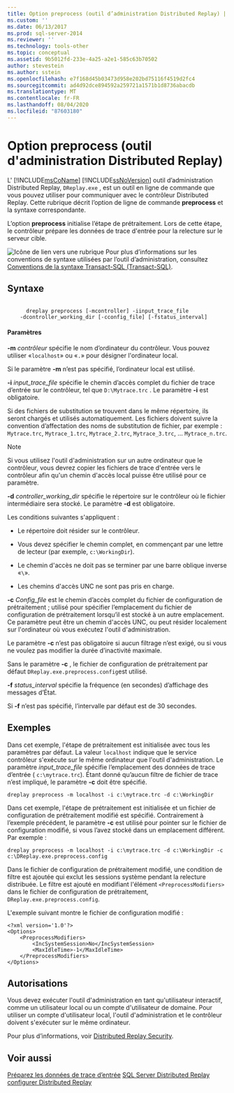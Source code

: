 ```yaml
---
title: Option preprocess (outil d’administration Distributed Replay) | Microsoft Docs
ms.custom: ''
ms.date: 06/13/2017
ms.prod: sql-server-2014
ms.reviewer: ''
ms.technology: tools-other
ms.topic: conceptual
ms.assetid: 9b5012fd-233e-4a25-a2e1-585c63b70502
author: stevestein
ms.author: sstein
ms.openlocfilehash: e7f168d45b03473d958e202bd75116f4519d2fc4
ms.sourcegitcommit: ad4d92dce894592a259721a1571b1d8736abacdb
ms.translationtype: MT
ms.contentlocale: fr-FR
ms.lasthandoff: 08/04/2020
ms.locfileid: "87603180"
---
```

# <a name="preprocess-option-distributed-replay-administration-tool"></a>Option preprocess (outil d'administration Distributed Replay)
  L' [!INCLUDE[msCoName](../../includes/msconame-md.md)] [!INCLUDE[ssNoVersion](../../includes/ssnoversion-md.md)] outil d’administration Distributed Replay, `DReplay.exe` , est un outil en ligne de commande que vous pouvez utiliser pour communiquer avec le contrôleur Distributed Replay. Cette rubrique décrit l’option de ligne de commande **preprocess** et la syntaxe correspondante.

 L’option **preprocess** initialise l’étape de prétraitement. Lors de cette étape, le contrôleur prépare les données de trace d'entrée pour la relecture sur le serveur cible.

 ![Icône de lien vers une rubrique](../../database-engine/media/topic-link.gif "Icône du lien de rubrique") Pour plus d’informations sur les conventions de syntaxe utilisées par l’outil d’administration, consultez [Conventions de la syntaxe Transact-SQL &#40;Transact-SQL&#41;](/sql/t-sql/language-elements/transact-sql-syntax-conventions-transact-sql).

## <a name="syntax"></a>Syntaxe

```

      dreplay preprocess [-mcontroller] -iinput_trace_file
    -dcontroller_working_dir [-cconfig_file] [-fstatus_interval]
```

#### <a name="parameters"></a>Paramètres
 **-m** *contrôleur* spécifie le nom d’ordinateur du contrôleur. Vous pouvez utiliser «`localhost`» ou «`.`» pour désigner l'ordinateur local.

 Si le paramètre **-m** n’est pas spécifié, l’ordinateur local est utilisé.

 **-i** *input_trace_file* spécifie le chemin d’accès complet du fichier de trace d’entrée sur le contrôleur, tel que `D:\Mytrace.trc` . Le paramètre **-i** est obligatoire.

 Si des fichiers de substitution se trouvent dans le même répertoire, ils seront chargés et utilisés automatiquement. Les fichiers doivent suivre la convention d’affectation des noms de substitution de fichier, par exemple : `Mytrace.trc`, `Mytrace_1.trc`, `Mytrace_2.trc`, `Mytrace_3.trc`, ... `Mytrace_n.trc`.

> [!NOTE]
>  Si vous utilisez l'outil d'administration sur un autre ordinateur que le contrôleur, vous devrez copier les fichiers de trace d'entrée vers le contrôleur afin qu'un chemin d'accès local puisse être utilisé pour ce paramètre.

 **-d** *controller_working_dir* spécifie le répertoire sur le contrôleur où le fichier intermédiaire sera stocké. Le paramètre **-d** est obligatoire.

 Les conditions suivantes s'appliquent :

-   Le répertoire doit résider sur le contrôleur.

-   Vous devez spécifier le chemin complet, en commençant par une lettre de lecteur (par exemple, `c:\WorkingDir`).

-   Le chemin d'accès ne doit pas se terminer par une barre oblique inverse «`\`».

-   Les chemins d'accès UNC ne sont pas pris en charge.

 **-c** *Config_file* est le chemin d’accès complet du fichier de configuration de prétraitement ; utilisé pour spécifier l’emplacement du fichier de configuration de prétraitement lorsqu’il est stocké à un autre emplacement. Ce paramètre peut être un chemin d'accès UNC, ou peut résider localement sur l'ordinateur où vous exécutez l'outil d'administration.

 Le paramètre **-c** n’est pas obligatoire si aucun filtrage n’est exigé, ou si vous ne voulez pas modifier la durée d’inactivité maximale.

 Sans le paramètre **-c** , le fichier de configuration de prétraitement par défaut `DReplay.exe.preprocess.config`est utilisé.

 **-f** *status_interval* spécifie la fréquence (en secondes) d’affichage des messages d’État.

 Si **-f** n’est pas spécifié, l’intervalle par défaut est de 30 secondes.

## <a name="examples"></a>Exemples
 Dans cet exemple, l'étape de prétraitement est initialisée avec tous les paramètres par défaut. La valeur `localhost` indique que le service contrôleur s'exécute sur le même ordinateur que l'outil d'administration. Le paramètre *input_trace_file* spécifie l’emplacement des données de trace d’entrée ( `c:\mytrace.trc`). Étant donné qu’aucun filtre de fichier de trace n’est impliqué, le paramètre **-c** doit être spécifié.

```
dreplay preprocess -m localhost -i c:\mytrace.trc -d c:\WorkingDir
```

 Dans cet exemple, l'étape de prétraitement est initialisée et un fichier de configuration de prétraitement modifié est spécifié. Contrairement à l’exemple précédent, le paramètre **-c** est utilisé pour pointer sur le fichier de configuration modifié, si vous l’avez stocké dans un emplacement différent. Par exemple :

```
dreplay preprocess -m localhost -i c:\mytrace.trc -d c:\WorkingDir -c c:\DReplay.exe.preprocess.config
```

 Dans le fichier de configuration de prétraitement modifié, une condition de filtre est ajoutée qui exclut les sessions système pendant la relecture distribuée. Le filtre est ajouté en modifiant l'élément `<PreprocessModifiers>` dans le fichier de configuration de prétraitement, `DReplay.exe.preprocess.config`.

 L'exemple suivant montre le fichier de configuration modifié :

```
<?xml version='1.0'?>
<Options>
    <PreprocessModifiers>
        <IncSystemSession>No</IncSystemSession>
        <MaxIdleTime>-1</MaxIdleTime>
    </PreprocessModifiers>
</Options>
```

## <a name="permissions"></a>Autorisations
 Vous devez exécuter l'outil d'administration en tant qu'utilisateur interactif, comme un utilisateur local ou un compte d'utilisateur de domaine. Pour utiliser un compte d'utilisateur local, l'outil d'administration et le contrôleur doivent s'exécuter sur le même ordinateur.

 Pour plus d’informations, voir [Distributed Replay Security](distributed-replay-security.md).

## <a name="see-also"></a>Voir aussi
 [Préparez les données de trace d’entrée](prepare-the-input-trace-data.md) [SQL Server Distributed Replay](sql-server-distributed-replay.md) [configurer Distributed Replay](configure-distributed-replay.md)


